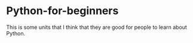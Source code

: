 # Python-for-beginners
This is some units that I think that they are good for people to learn about Python.
